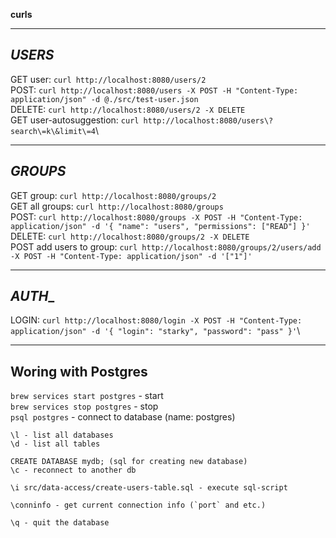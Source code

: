**curls**

-----------------------
_USERS_
-----------------------

GET user: `curl http://localhost:8080/users/2`\
POST: `curl http://localhost:8080/users -X POST -H "Content-Type: application/json" -d @./src/test-user.json`\
DELETE: `curl http://localhost:8080/users/2 -X DELETE`\
GET user-autosuggestion: `curl http://localhost:8080/users\?search\=k\&limit\=4`\

-----------------------
_GROUPS_
-----------------------

GET group: `curl http://localhost:8080/groups/2`\
GET all groups: `curl http://localhost:8080/groups`\
POST: `curl http://localhost:8080/groups -X POST -H "Content-Type: application/json" -d '{ "name": "users", "permissions": ["READ"] }'`\
DELETE: `curl http://localhost:8080/groups/2 -X DELETE`\
POST add users to group: `curl http://localhost:8080/groups/2/users/add -X POST -H "Content-Type: application/json" -d '["1"]'`

------------------------
_AUTH__
------------------------

LOGIN: `curl http://localhost:8080/login -X POST -H "Content-Type: application/json" -d '{ "login": "starky", "password": "pass" }'`\

-----------------------------
**Woring with Postgres**
-----------------------------

`brew services start postgres` - start\
`brew services stop postgres` - stop\
`psql postgres` - connect to database (name: postgres)

```
\l - list all databases
\d - list all tables

CREATE DATABASE mydb; (sql for creating new database)
\c - reconnect to another db

\i src/data-access/create-users-table.sql - execute sql-script

\conninfo - get current connection info (`port` and etc.)

\q - quit the database
```
